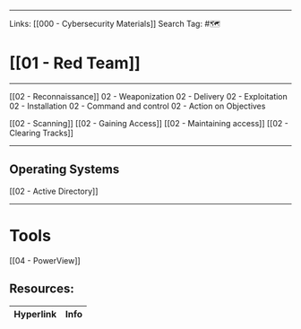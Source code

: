 ___
Links: [[000 - Cybersecurity Materials]]
Search Tag: #🗺 

# [[01 - Red Team]]
***
[[02 - Reconnaissance]]
02 - Weaponization
02 - Delivery
02 - Exploitation
02 - Installation
02 - Command and control
02 - Action on Objectives


[[02 - Scanning]]
[[02 - Gaining Access]]
[[02 - Maintaining access]]
[[02 - Clearing Tracks]]





---
## Operating Systems

[[02 - Active Directory]]


___
# Tools

[[04 - PowerView]]




## Resources:

| Hyperlink | Info |
| ---- | ---- |
